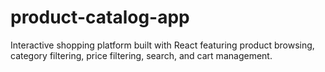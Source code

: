 # product-catalog-app
Interactive shopping platform built with React featuring product browsing, category filtering, price filtering, search, and cart management.
